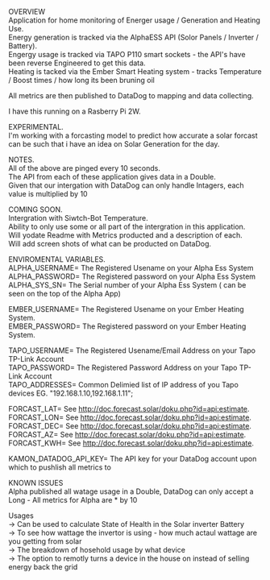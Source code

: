 
OVERVIEW   
Application for home monitoring of Energer usage / Generation and Heating Use.   
Energy generation is tracked via the AlphaESS API (Solor Panels / Inverter / Battery).   
Engergy usage is tracked via TAPO P110 smart sockets - the API's have been reverse Engineered to get this data.   
Heating is tacked via the Ember Smart Heating system - tracks Temperature / Boost times / how long its been bruning oil      
   
All metrics are then published to DataDog to mapping and data collecting.  
   
I have this running on a Rasberry Pi 2W.   


EXPERIMENTAL.  
I'm working with a forcasting model to predict how accurate a solar forcast can be such that i have an idea on Solar Generation for the day.    


NOTES.   
All of the above are pinged every 10 seconds.    
The API from each of these application gives data in a Double.      
Given that our intergation with DataDog can only handle Intagers, each value is multiplied by 10      


COMING SOON.   
Intergration with Siwtch-Bot Temperature.   
Ability to only use some or all part of the intergration in this application.    
Will yodate Readme with Metrics producted and a description of each.    
Will add screen shots of what can be producted on DataDog.    
   
   
ENVIROMENTAL VARIABLES.    
ALPHA_USERNAME= The Registered Usename on your Alpha Ess System     
ALPHA_PASSWORD= The Registered password on your Alpha Ess System      
ALPHA_SYS_SN= The Serial number of your Alpha Ess System ( can be seen on the top of the Alpha App)     

EMBER_USERNAME= The Registered Usename on your Ember Heating System.   
EMBER_PASSWORD= The Registered password on your Ember Heating System.   

TAPO_USERNAME= The Registered Usename/Email Address on your Tapo TP-Link Account      
TAPO_PASSWORD= The Registered Password Address on your Tapo TP-Link Account     
TAPO_ADDRESSES= Common Delimied list of IP address of you Tapo devices EG. "192.168.1.10,192.168.1.11";      

FORCAST_LAT= See http://doc.forecast.solar/doku.php?id=api:estimate.   
FORCAST_LON= See http://doc.forecast.solar/doku.php?id=api:estimate.    
FORCAST_DEC= See http://doc.forecast.solar/doku.php?id=api:estimate.   
FORCAST_AZ= See http://doc.forecast.solar/doku.php?id=api:estimate.   
FORCAST_KWH= See http://doc.forecast.solar/doku.php?id=api:estimate.   

KAMON_DATADOG_API_KEY= The API key for your DataDog account upon which to pushlish all metrics to     

   
KNOWN ISSUES     
Alpha published all watage usage in a Double, DataDog can only accept a Long - All metrics for Alpha are * by 10     
   
   
Usages       
-> Can be used to calculate State of Health in the Solar inverter Battery    
-> To see how wattage the invertor is using - how much actaul wattage are you getting from solar    
-> The breakdown of hosehold usage by what device     
-> The option to remotly turns a device in the house on instead of selling energy back the grid     



